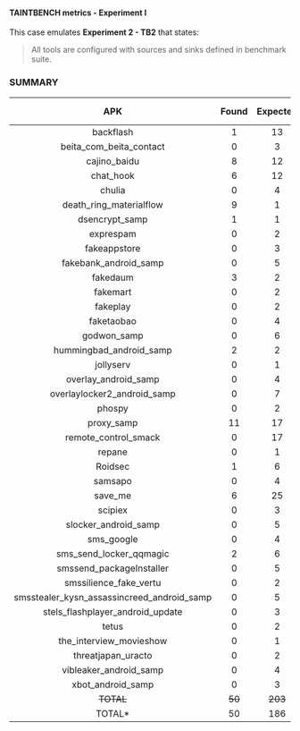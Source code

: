 #### TAINTBENCH metrics - Experiment I

This case emulates **Experiment 2 - TB2** that states:
>All tools are configured with sources and sinks defined in benchmark suite.

### SUMMARY

|                    APK                     | Found  | Expected | Status |   TP   |  FP   | FN | Precision |  Recall  | F-score  |
|:------------------------------------------:|:------:|:--------:|:------:|:------:|:-----:|:--:|:---------:|:--------:|:--------:| 
|                 backflash                  |   1    |    13    | FAILED |   1    |   0   | 0  |     1     |   0.08   |   0.14   |
|          beita_com_beita_contact           |   0    |    3     | FAILED |   0    |   0   | 0  |     0     |    0     |    0     |
|                cajino_baidu                |   8    |    12    | FAILED |   8    |   0   | 0  |     1     |   0.67   |   0.80   |
|                 chat_hook                  |   6    |    12    | FAILED |   6    |   0   | 0  |     1     |   0.50   |   0.67   |
|                   chulia                   |   0    |    4     | FAILED |   0    |   0   | 0  |     0     |    0     |    0     |
|          death_ring_materialflow           |   9    |    1     | FAILED |   1    |   8   | 0  |   0.11    |   1.00   |   0.20   |
|               dsencrypt_samp               |   1    |    1     | PASSED |   1    |   0   | 0  |     1     |    1     |    1     |
|                 exprespam                  |   0    |    2     | FAILED |   0    |   0   | 0  |     0     |    0     |    0     |
|                fakeappstore                |   0    |    3     | FAILED |   0    |   0   | 0  |     0     |    0     |    0     |
|           fakebank_android_samp            |   0    |    5     | FAILED |   0    |   0   | 0  |     0     |    0     |    0     |
|                  fakedaum                  |   3    |    2     | FAILED |   2    |   1   | 0  |   0.67    |   1.00   |   0.80   |
|                  fakemart                  |   0    |    2     | FAILED |   0    |   0   | 0  |     0     |    0     |    0     |
|                  fakeplay                  |   0    |    2     | FAILED |   0    |   0   | 0  |     0     |    0     |    0     |
|                 faketaobao                 |   0    |    4     | FAILED |   0    |   0   | 0  |     0     |    0     |    0     |
|                godwon_samp                 |   0    |    6     | FAILED |   0    |   0   | 0  |     0     |    0     |    0     |
|          hummingbad_android_samp           |   2    |    2     | PASSED |   2    |   0   | 0  |     1     |    1     |    1     |
|                 jollyserv                  |   0    |    1     | FAILED |   0    |   0   | 0  |     0     |    0     |    0     |
|            overlay_android_samp            |   0    |    4     | FAILED |   0    |   0   | 0  |     0     |    0     |    0     |
|        overlaylocker2_android_samp         |   0    |    7     | FAILED |   0    |   0   | 0  |     0     |    0     |    0     |
|                   phospy                   |   0    |    2     | FAILED |   0    |   0   | 0  |     0     |    0     |    0     |
|                 proxy_samp                 |   11   |    17    | FAILED |   11   |   0   | 0  |   1.00    |   0.65   |   0.79   |
|            remote_control_smack            |   0    |    17    | FAILED |   0    |   0   | 0  |     0     |    0     |    0     |
|                   repane                   |   0    |    1     | FAILED |   0    |   0   | 0  |     0     |    0     |    0     |
|                  Roidsec                   |   1    |    6     | FAILED |   1    |   0   | 0  |   1.00    |   0.17   |   0.29   |
|                  samsapo                   |   0    |    4     | FAILED |   0    |   0   | 0  |     0     |    0     |    0     |
|                  save_me                   |   6    |    25    | FAILED |   6    |   0   | 0  |   1.00    |   0.24   |   0.39   |
|                  scipiex                   |   0    |    3     | FAILED |   0    |   0   | 0  |     0     |    0     |    0     |
|            slocker_android_samp            |   0    |    5     | FAILED |   0    |   0   | 0  |     0     |    0     |    0     |
|                 sms_google                 |   0    |    4     | FAILED |   0    |   0   | 0  |     0     |    0     |    0     |
|          sms_send_locker_qqmagic           |   2    |    6     | FAILED |   2    |   0   | 0  |   1.00    |   0.33   |   0.50   |
|          smssend_packageInstaller          |   0    |    5     | FAILED |   0    |   0   | 0  |     0     |    0     |    0     |
|           smssilience_fake_vertu           |   0    |    2     | FAILED |   0    |   0   | 0  |     0     |    0     |    0     |
| smsstealer_kysn_assassincreed_android_samp |   0    |    5     | FAILED |   0    |   0   | 0  |     0     |    0     |    0     |
|      stels_flashplayer_android_update      |   0    |    3     | FAILED |   0    |   0   | 0  |     0     |    0     |    0     |
|                   tetus                    |   0    |    2     | FAILED |   0    |   0   | 0  |     0     |    0     |    0     |
|          the_interview_movieshow           |   0    |    1     | FAILED |   0    |   0   | 0  |     0     |    0     |    0     |
|             threatjapan_uracto             |   0    |    2     | FAILED |   0    |   0   | 0  |     0     |    0     |    0     |
|           vibleaker_android_samp           |   0    |    4     | FAILED |   0    |   0   | 0  |     0     |    0     |    0     |
|             xbot_android_samp              |   0    |    3     | FAILED |   0    |   0   | 0  |     0     |    0     |    0     |
|                 ~~TOTAL~~                  | ~~50~~ | ~~203~~  |   -    | ~~41~~ | ~~9~~ | 0  | ~~0.82~~  | ~~0.20~~ | ~~0.32~~ |
|                   TOTAL*                   |   50   |   186    |   -    |   41   |   9   | 0  |   0.82    |   0.22   |   0.35   |
